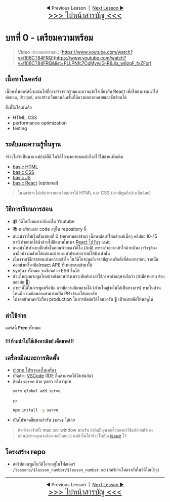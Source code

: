 <div align="center">
  <a>
    ◀ Previous Lesson
  </a>
  &nbsp;|&nbsp;
  <a href="../L01_introduction/L01_introduction.mdd">
    Next Lesson ▶
  </a>
</div>
<div align="center">
  <a href="../../README.md" style="font-size: 24px;">
    &gt;&gt;&gt; ไปหน้าสารบัญ &lt;&lt;&lt;
  </a>
</div>

# บทที่ 0 - เตรียมความพร้อม

> Video ประกอบการสอน: [https://www.youtube.com/watch?v=fI06CT84FRQ](https://www.youtube.com/watch?v=fI06CT84FRQ&list=PLLPNfc7CgMywiG-R6Jix_w8zqF_fxZFxr)

## เนื้อหาในคอร์ส

เนื้อหาในคอร์สนี้จะเน้นไปที่การสร้างรากฐานและความเข้าใจเกี่ยวกับ React เพื่อให้สามารถนำไปต่อยอด, ประยุกต์, และสร้างเว็บแอพลิเคชั่นที่มีความหลากหลายและซับซ้อนได้

สื่งที่ไม่ได้เน้นคือ
- HTML, CSS
- performance optimization
- testing

## ระดับและความรู้พื้นฐาน

จริงๆไม่จำเป็นมาก แต่ถ้ามีก็ดี ในวิดีโอจะพยายามแปะลิ้งค์ไว้ให้อ่านเพิ่มเติม

- [basic HTML](https://developer.mozilla.org/en-US/docs/Learn/HTML)
- [basic CSS](https://developer.mozilla.org/en-US/docs/Learn/CSS)
- [basic JS](https://developer.mozilla.org/en-US/docs/Learn/Getting_started_with_the_web/JavaScript_basics)
- [basic React](https://reactjs.org/docs/getting-started.html) (optional)

> ในคอร์สจะไม่อธิบายรายละเอียดการใช้ HTML และ CSS (อาจมีพูดถึงบ้างเล็กน้อย)

## วิธีการเรียนการสอน

- 📹 วิดีโอทั้งหมดจะอัดลงใน Youtube
- 📚 บทเรียนและ code อยู่ใน repository นี้
- แนะนำว่าให้เริ่มตั้งแต่บทที่ 0 (พยายามอย่าข้าม) เนื้อหาตัดมาให้แล้วแต่เนื้อๆ คลิปละ 10-15 นาที ถ้าอยากได้น้ำด้วยไปติดตามในเพจ [React ไปวันๆ](https://www.facebook.com/devMasterSomeday/) นะคับ
- แนะนำให้ทำแบบฝึกหัดในตอนท้ายของวิดีโอ (ถ้ามี) เพราะถ้าอยากเข้าใจด้วยตัวเองจริงๆต้องลงมือทำ ผมช่วยได้แค่แนะนำและเล่าประสบการณ์ให้ฟังเท่านั้น
- เนื่องจากวิธีการสอนเน้นความเข้าใจ ในวิดีโอจะพูดถึงจากปัญหาหรือสิ่งที่ต้องการก่อน จากนั้นค่อยนำเครื่องมือ(react API) ที่เหมาะสมเข้ามาใช้
- syntax ทั้งหมด จะเขียนด้วย ES6 ขึ้นไป
- ส่วนใหญ่ผมจะพูดไทยบ้างอังกฤษบ้างเพราะศัพท์บางคำใช้ภาษาอังกฤษจะดีกว่า (ถ้ามีคำหยาบ ต้องขออภัย 🙏)
- ภาษาที่ใช้ในการพูดหรือพิม อาจมีความผิดพลาดได้ (ส่วนใหญ่จะไม่ได้เป็นทางการ) หากในส่วนไหนมีความผิดพลาดสามารถเปิด PR เข้ามาได้เลยครับ
- โปรดอย่าคาดหวังเรื่อง production ในการตัดต่อวิดีโอนะครับ 🤣 เป้าหมายคือให้พอดูได้

## ค่าใช้จ่าย

คอร์สนี้ **Free** ทั้งหมด

### !!!ห้ามนําไปใช้เชิงพาณิชย์ เด็ดขาด!!!

## เครื่องมือและการติดตั้ง

- [clone โปรเจคลงในเครื่อง](https://github.com/React-in-Thai/learn-react-foundation.git)
- เปิดด้วย [VSCode](https://code.visualstudio.com/download) (IDE อื่นสามารถใช้ได้เช่นกัน)
- ติดตั้ง `serve` ด้วย yarn หรือ npm
  ```bash
  yarn global add serve
  ```
  or
  ```bash
  npm install -g serve
  ```
- เปิดโปรเจคขึ้นมาแล้วรัน `serve` ได้เลย

> คิดว่ารองรับทั้ง mac และ window นะครับ ถ้าติดปัญหาอะไรลองหาวิธีแก้ด้วยตัวเองก่อน(เพราะคุณจะต้องเจออีกเยอะ) แต่ถ้าไม่ได้จริงๆให้เปิด [issue](https://github.com/React-in-Thai/learn-react-foundation/issues) ไว้

## โครงสร้าง repo

- สคริปตอนพูดในวิดีโอจะอยู่ในโฟลเดอร์ `/lessons/$lesson_number/$lesson_number.md` (สคริปจะไม่ตรงกับในวิดีโอเป๊ะๆ)

---

<div align="center">
  <a>
    ◀ Previous Lesson
  </a>
  &nbsp;|&nbsp;
  <a href="../L01_introduction/L01_introduction.mdd">
    Next Lesson ▶
  </a>
</div>
<div align="center">
  <a href="../../README.md" style="font-size: 24px;">
    &gt;&gt;&gt; ไปหน้าสารบัญ &lt;&lt;&lt;
  </a>
</div>
